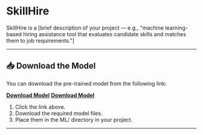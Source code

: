 # SkillHire

SkillHire is a [brief description of your project — e.g., "machine learning-based hiring assistance tool that evaluates candidate skills and matches them to job requirements."]

---

## 📥 Download the Model

You can download the pre-trained model from the following link:

[**Download Model**](https://drive.google.com/drive/folders/1umZvQUYM9rfMtoA1oksH5CDecFXjtWzi?usp=sharing)
[**Download Model**](https://drive.google.com/drive/folders/1NuR0yfkEO2MdOKwHt9NmQPO7FXATNXTP?usp=sharing)

1. Click the link above.
2. Download the required model files.
3. Place them in the ML/ directory in your project.

---

